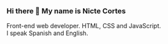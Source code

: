 
### Hi there 👋 My name is Nicte Cortes 
Front-end web developer. HTML, CSS and JavaScript.\
I speak Spanish and English.




